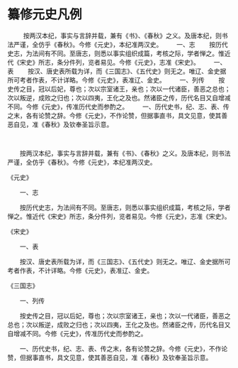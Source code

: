 # 纂修元史凡例

  　　按两汉本纪，事实与言辞并载，兼有《书》、《春秋》之义。及唐本纪，则书法严谨，全仿乎《春秋》。今修《元史》，本纪准两汉史。 　　一、志 　　按历代史志，为法间有不同。至唐志，则悉以事实组织成篇，考核之际，学者惮之。惟近代《宋史》所志，条分件列，览者易见。今修《元史》，志准《宋史》。 　　一、表 　　按汉、唐史表所载为详，而《三国志》、《五代史》则无之。唯辽、金史据所可考者作表，不计详略。今修《元史》，表准辽、金史。 　　一、列传 　　按史传之目，冠以后妃，尊也；次以宗室诸王，亲也；次以一代诸臣，善恶之总也；次以叛逆，成败之归也；次以四夷，王化之及也。然诸臣之传，历代名目又自增减不同。今修《元史》，传准历代史而参酌之。 　　一、历代史书，纪、志、表、传之末，各有论赞之辞。今修《元史》，不作论赞，但据事直书，具文见意，使其善恶自见，准《春秋》及钦奉圣旨示意。

 

　　按两汉本纪，事实与言辞并载，兼有《书》、《春秋》之义。及唐本纪，则书法严谨，全仿乎《春秋》。今修《元史》，本纪准两汉史。

《元史》

　　一、志

　　按历代史志，为法间有不同。至唐志，则悉以事实组织成篇，考核之际，学者惮之。惟近代《宋史》所志，条分件列，览者易见。今修《元史》，志准《宋史》。

《宋史》

　　一、表

　　按汉、唐史表所载为详，而《三国志》、《五代史》则无之。唯辽、金史据所可考者作表，不计详略。今修《元史》，表准辽、金史。

《三国志》

　　一、列传

　　按史传之目，冠以后妃，尊也；次以宗室诸王，亲也；次以一代诸臣，善恶之总也；次以叛逆，成败之归也；次以四夷，王化之及也。然诸臣之传，历代名目又自增减不同。今修《元史》，传准历代史而参酌之。

　　一、历代史书，纪、志、表、传之末，各有论赞之辞。今修《元史》，不作论赞，但据事直书，具文见意，使其善恶自见，准《春秋》及钦奉圣旨示意。